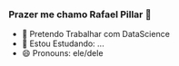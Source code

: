 ### Prazer me chamo Rafael Pillar 👋

- 🔭 Pretendo Trabalhar com DataScience 
- 🌱 Estou Estudando: ...
- 😄 Pronouns: ele/dele



